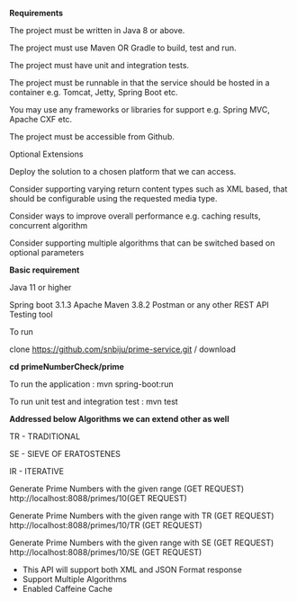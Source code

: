
**Requirements**

The project must be written in Java 8 or above.

The project must use Maven OR Gradle to build, test and run.

The project must have unit and integration tests.

The project must be runnable in that the service should be hosted in a container e.g. Tomcat, Jetty, Spring Boot etc.

You may use any frameworks or libraries for support e.g. Spring MVC, Apache CXF etc.

The project must be accessible from Github.



Optional Extensions

Deploy the solution to a chosen platform that we can access.

Consider supporting varying return content types such as XML based, that should be configurable using the requested media type.

Consider ways to improve overall performance e.g. caching results, concurrent algorithm

Consider supporting multiple algorithms that can be switched based on optional parameters

**Basic requirement**

Java 11 or higher

Spring boot 3.1.3 Apache Maven 3.8.2 Postman or any other REST API Testing tool

To run

clone https://github.com/snbiju/prime-service.git / download

**cd primeNumberCheck/prime**

To run the application : mvn spring-boot:run

To run unit test and integration test  : mvn test

**Addressed below Algorithms we can extend other as well**

TR - TRADITIONAL

SE - SIEVE OF ERATOSTENES 

IR - ITERATIVE 

Generate Prime Numbers with the given range (GET REQUEST) 
http://localhost:8088/primes/10(GET REQUEST)

Generate Prime Numbers with the given range with TR (GET REQUEST) 
http://localhost:8088/primes/10/TR (GET REQUEST)

Generate Prime Numbers with the given range with SE (GET REQUEST)
http://localhost:8088/primes/10/SE (GET REQUEST)

* This API will support both XML and JSON Format response
*  Support Multiple Algorithms
* Enabled Caffeine Cache

